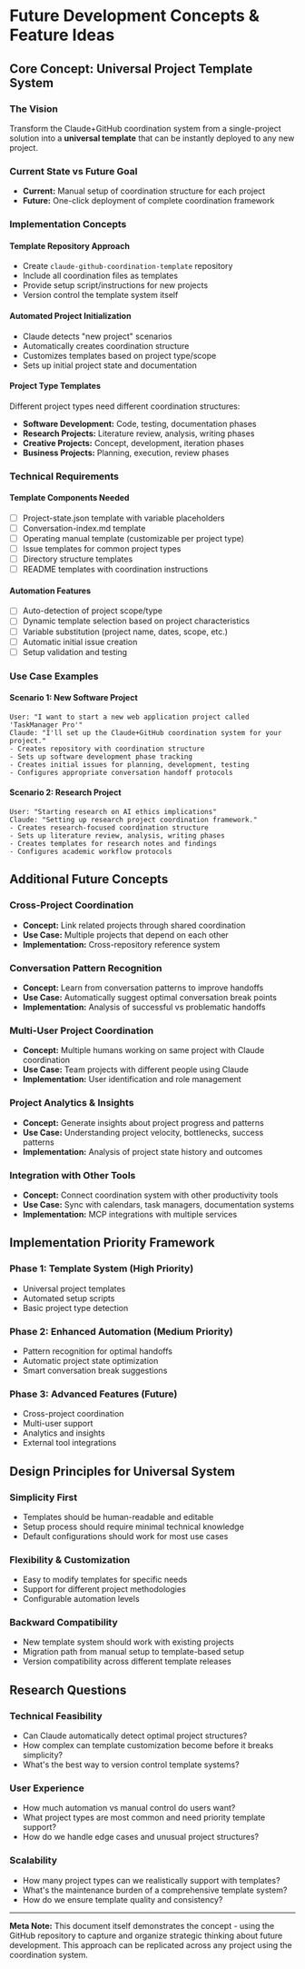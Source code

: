 # Future Development Concepts & Feature Ideas

## Core Concept: Universal Project Template System

### The Vision
Transform the Claude+GitHub coordination system from a single-project solution into a **universal template** that can be instantly deployed to any new project.

### Current State vs Future Goal
- **Current:** Manual setup of coordination structure for each project
- **Future:** One-click deployment of complete coordination framework

### Implementation Concepts

#### Template Repository Approach
- Create `claude-github-coordination-template` repository
- Include all coordination files as templates
- Provide setup script/instructions for new projects
- Version control the template system itself

#### Automated Project Initialization
- Claude detects "new project" scenarios
- Automatically creates coordination structure
- Customizes templates based on project type/scope
- Sets up initial project state and documentation

#### Project Type Templates
Different project types need different coordination structures:
- **Software Development:** Code, testing, documentation phases
- **Research Projects:** Literature review, analysis, writing phases  
- **Creative Projects:** Concept, development, iteration phases
- **Business Projects:** Planning, execution, review phases

### Technical Requirements

#### Template Components Needed
- [ ] Project-state.json template with variable placeholders
- [ ] Conversation-index.md template
- [ ] Operating manual template (customizable per project type)
- [ ] Issue templates for common project types
- [ ] Directory structure templates
- [ ] README templates with coordination instructions

#### Automation Features
- [ ] Auto-detection of project scope/type
- [ ] Dynamic template selection based on project characteristics
- [ ] Variable substitution (project name, dates, scope, etc.)
- [ ] Automatic initial issue creation
- [ ] Setup validation and testing

### Use Case Examples

#### Scenario 1: New Software Project
```
User: "I want to start a new web application project called 'TaskManager Pro'"
Claude: "I'll set up the Claude+GitHub coordination system for your project."
- Creates repository with coordination structure
- Sets up software development phase tracking  
- Creates initial issues for planning, development, testing
- Configures appropriate conversation handoff protocols
```

#### Scenario 2: Research Project  
```
User: "Starting research on AI ethics implications"
Claude: "Setting up research project coordination framework."
- Creates research-focused coordination structure
- Sets up literature review, analysis, writing phases
- Creates templates for research notes and findings
- Configures academic workflow protocols
```

## Additional Future Concepts

### Cross-Project Coordination
- **Concept:** Link related projects through shared coordination
- **Use Case:** Multiple projects that depend on each other
- **Implementation:** Cross-repository reference system

### Conversation Pattern Recognition
- **Concept:** Learn from conversation patterns to improve handoffs
- **Use Case:** Automatically suggest optimal conversation break points
- **Implementation:** Analysis of successful vs problematic handoffs

### Multi-User Project Coordination  
- **Concept:** Multiple humans working on same project with Claude coordination
- **Use Case:** Team projects with different people using Claude
- **Implementation:** User identification and role management

### Project Analytics & Insights
- **Concept:** Generate insights about project progress and patterns
- **Use Case:** Understanding project velocity, bottlenecks, success patterns
- **Implementation:** Analysis of project state history and outcomes

### Integration with Other Tools
- **Concept:** Connect coordination system with other productivity tools
- **Use Case:** Sync with calendars, task managers, documentation systems
- **Implementation:** MCP integrations with multiple services

## Implementation Priority Framework

### Phase 1: Template System (High Priority)
- Universal project templates
- Automated setup scripts
- Basic project type detection

### Phase 2: Enhanced Automation (Medium Priority)  
- Pattern recognition for optimal handoffs
- Automatic project state optimization
- Smart conversation break suggestions

### Phase 3: Advanced Features (Future)
- Cross-project coordination
- Multi-user support  
- Analytics and insights
- External tool integrations

## Design Principles for Universal System

### Simplicity First
- Templates should be human-readable and editable
- Setup process should require minimal technical knowledge
- Default configurations should work for most use cases

### Flexibility & Customization
- Easy to modify templates for specific needs
- Support for different project methodologies
- Configurable automation levels

### Backward Compatibility
- New template system should work with existing projects
- Migration path from manual setup to template-based setup
- Version compatibility across different template releases

## Research Questions

### Technical Feasibility
- Can Claude automatically detect optimal project structures?
- How complex can template customization become before it breaks simplicity?
- What's the best way to version control template systems?

### User Experience
- How much automation vs manual control do users want?
- What project types are most common and need priority template support?
- How do we handle edge cases and unusual project structures?

### Scalability
- How many project types can we realistically support with templates?
- What's the maintenance burden of a comprehensive template system?
- How do we ensure template quality and consistency?

---

**Meta Note:** This document itself demonstrates the concept - using the GitHub repository to capture and organize strategic thinking about future development. This approach can be replicated across any project using the coordination system.